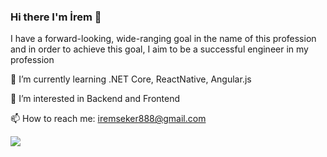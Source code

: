 ### Hi there I'm İrem 👋
I have a forward-looking, wide-ranging goal in the name of this profession and in order to achieve this goal, I aim to be a successful engineer in my profession


🌱 I’m currently learning .NET Core, ReactNative, Angular.js

👀 I’m interested in Backend and Frontend

📫 How to reach me: iremseker888@gmail.com

<img src="https://github-readme-stats.vercel.app/api?username=iremsekerr&&show_icons=true&title_color=ffffff&icon_color=bb2acf&text_color=daf7dc&bg_color=151515">
